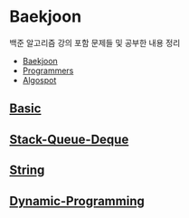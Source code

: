# Baekjoon
백준 알고리즘 강의 포함 문제들 및 공부한 내용 정리
- [Baekjoon](https://www.acmicpc.net/)
- [Programmers](https://programmers.co.kr/learn/challenges)
- [Algospot](https://algospot.com/judge/problem/list/)

## [Basic](./Basic)

## [Stack-Queue-Deque](./Stack-Queue-Deque)

## [String](./String)

## [Dynamic-Programming](./Dynamic-Programming)